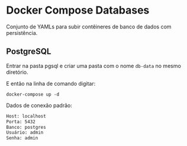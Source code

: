 # Docker Compose Databases

Conjunto de YAMLs para subir contêineres de banco de dados com persistência.

## PostgreSQL

Entrar na pasta pgsql e criar uma pasta com o nome `db-data` no mesmo diretório.

E então na linha de comando digitar:

```shell
docker-compose up -d
```

Dados de conexão padrão:
```txt
Host: localhost
Porta: 5432
Banco: postgres
Usuário: admin
Senha: admin
```
